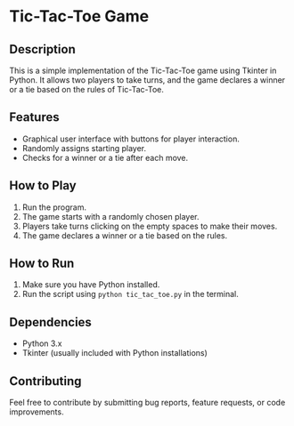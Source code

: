 # Tic-Tac-Toe Game

## Description

This is a simple implementation of the Tic-Tac-Toe game using Tkinter in Python. It allows two players to take turns, and the game declares a winner or a tie based on the rules of Tic-Tac-Toe.

## Features

- Graphical user interface with buttons for player interaction.
- Randomly assigns starting player.
- Checks for a winner or a tie after each move.

## How to Play

1. Run the program.
2. The game starts with a randomly chosen player.
3. Players take turns clicking on the empty spaces to make their moves.
4. The game declares a winner or a tie based on the rules.

## How to Run

1. Make sure you have Python installed.
2. Run the script using `python tic_tac_toe.py` in the terminal.

## Dependencies

- Python 3.x
- Tkinter (usually included with Python installations)

## Contributing

Feel free to contribute by submitting bug reports, feature requests, or code improvements.

